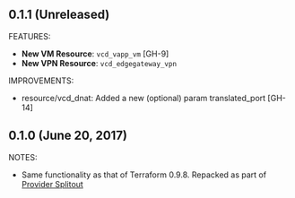 ## 0.1.1 (Unreleased)

FEATURES:

* **New VM Resource**: `vcd_vapp_vm` [GH-9]
* **New VPN Resource**: `vcd_edgegateway_vpn`

IMPROVEMENTS:

* resource/vcd_dnat: Added a new (optional) param translated_port [GH-14]

## 0.1.0 (June 20, 2017)

NOTES:

* Same functionality as that of Terraform 0.9.8. Repacked as part of [Provider Splitout](https://www.hashicorp.com/blog/upcoming-provider-changes-in-terraform-0-10/)
